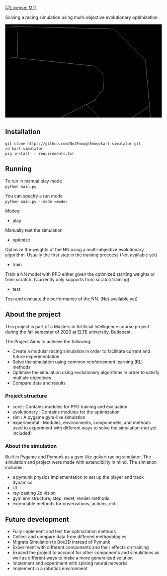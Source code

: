 
[![License: MIT](https://img.shields.io/badge/License-MIT-yellow.svg)](https://opensource.org/licenses/MIT)


Solving a racing simulation using multi-objective evolutionary optimization.

![demonstration](media/speedy.gif)

## Installation

```
git clone https://github.com/NotEnoughSnow/kart-simulator.git
cd kart-simulator
pip install -r requirements.txt
```

## Running 

To run in manual play mode <br>
`python main.py`

You can specify a run mode <br>
`python main.py --mode <mode>`

Modes:

- play

Manually test the simulation

- optimize

Optimize the weights of the NN using a multi-objective evolutionary algorithm. Usually the first step in the training proccess
(Not available yet)

- train

Train a NN model with PPO either given the optimized starting weights or from scratch.
(Currently only supports from scratch training)

- test

Test and evaluate the performance of the NN.
(Not available yet)


## About the project

This project is part of a Masters in Artificial Intelligence course project during the fall semester of 2023 at ELTE university, Budapest.

The Project Aims to achieve the following:
- Create a modular racing simulation in order to facilitate current and future experimentation
- Solve the simulation using common reinforcement learning (RL) methods
- Optimize the simulation using evolutionary algorithms in order to satisfy multiple objectives
- Compare data and results

### Project structure

- core : Contains modules for PPO training and evaluation
- evolutionary : Contains modules for the optimization
- sim : A pygame gym-like simulation
- experimental : Modules, environments, componenets, and methods used to experiment with different ways to solve the simulation (not yet included)

### About the simulation

Built in Pygame and Pymunk as a gym-like gokart racing simulator. The simulation and project were made with extendibility in mind.
The simlation includes:
- a pymunk physics implementation to set up the player and track dynamics
- UI
- ray-casting 2d vision
- gym env structure; step, reset, render methods
- extendable methods for observations, actions, ect.. 

## Future development

- Fully implement and test the optimization methods
- Collect and compare data from different methodologies
- Migrate Simulation to Box2D instead of Pymunk
- Experiment with different components and their effects on training
- Expand the project to account for other components and simulations as well as different ways to make a more generalized solution
- Implement and experiment with spiking neural networks
- Implement in a robotics environment
